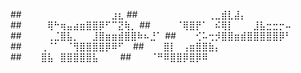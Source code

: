 ##⠀⠀⠀⠀⠀⠀⠀⠀⠀⠀⠀⠀⠀⠀⣰⣆
##⠀⠀⠀⠀⠀⠀⠀⠀⠀⠀⠀⢀⣀⣾⣇⣼⡄
##⠀⠀⠀⠀⢿⠓⢶⣤⣴⣶⣿⣿⡿⠋⠉⣝⢷⡀
##⠀⠀⠀⠀⠈⢿⣿⡟⠁⠀⠮⢿⡇⠀⠀⠀⣸⣧⣒⣒⡒⠤
##⠀⠀⠀⠀⢀⣈⣿⣧⡀⠀⠀⣸⣿⣶⣶⣾⣿⣿⠷⠦⣘⠁
##⠀⠀⠀⢊⠥⢒⡺⣿⣿⣶⣾⣿⣿⣿⣿⣿⡿⠃
##⠀⠀⠀⢀⠈⠁⠀⠈⢻⣿⣿⣿⣿⡿⠿⠋⠀
##⠀⠀⠀⣿⡇⠀⢠⣶⣿⣿⣷⡄
##⠀⠀⠀⣿⣧⠀⣿⣿⣿⣿⣿⣧⠀⠀⠀
##⠀⠀⠀⠈⠛⠿⣿⣿⡿⣿⡿⠿⠀ 
<!--
**Looqas/Looqas** is a ✨ _special_ ✨ repository because its `README.md` (this file) appears on your GitHub profile.

Here are some ideas to get you started:

- 🔭 I’m currently working on ...
- 🌱 I’m currently learning ...
- 👯 I’m looking to collaborate on ...
- 🤔 I’m looking for help with ...
- 💬 Ask me about ...
- 📫 How to reach me: ...
- 😄 Pronouns: ...
- ⚡ Fun fact: ...
-->
